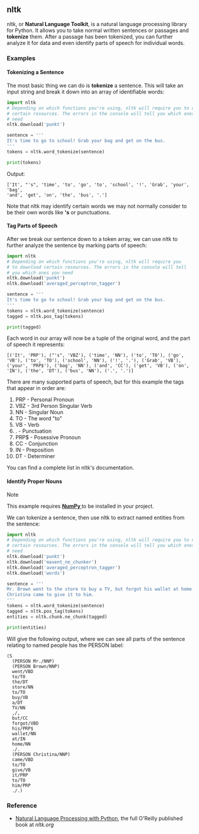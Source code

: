 ## nltk

nltk, or **Natural Language Toolkit**, is a natural language processing library for Python. It allows you to take normal written sentences or passages and **tokenize** them. After a passage has been tokenized, you can further analyze it for data and even identify parts of speech for individual words.

### Examples

#### Tokenizing a Sentence

The most basic thing we can do is **tokenize** a sentence. This will take an input string and break it down into an array of identifiable words:

```python
import nltk
# Depending on which functions you're using, nltk will require you to download
# certain resources. The errors in the console will tell you which ones you
# need
nltk.download('punkt')

sentence = '''
It's time to go to school! Grab your bag and get on the bus.
'''
tokens = nltk.word_tokenize(sentence)

print(tokens)
```

Output:

```text
['It', "'s", 'time', 'to', 'go', 'to', 'school', '!', 'Grab', 'your', 'bag',
'and', 'get', 'on', 'the', 'bus', '.']
```

Note that nltk may identify certain words we may not normally consider to be their own words like **'s** or punctuations.

#### Tag Parts of Speech

After we break our sentence down to a token array, we can use nltk to further
analyze the sentence by marking parts of speech:

```python
import nltk
# Depending on which functions you're using, nltk will require you
# to download certain resources. The errors in the console will tell
# you which ones you need
nltk.download('punkt')
nltk.download('averaged_perceptron_tagger')

sentence = '''
It's time to go to school! Grab your bag and get on the bus.
'''
tokens = nltk.word_tokenize(sentence)
tagged = nltk.pos_tag(tokens)

print(tagged)
```

Each word in our array will now be a tuple of the original word, and the part of speech it represents:

```
[('It', 'PRP'), ("'s", 'VBZ'), ('time', 'NN'), ('to', 'TO'), ('go', 'VB'), ('to', 'TO'), ('school', 'NN'), ('!', '.'), ('Grab', 'VB'), ('your', 'PRP$'), ('bag', 'NN'), ('and', 'CC'), ('get', 'VB'), ('on', 'IN'), ('the', 'DT'), ('bus', 'NN'), ('.', '.')]
```

There are many supported parts of speech, but for this example the tags that appear in order are:

1. PRP - Personal Pronoun
2. VBZ - 3rd Person Singular Verb
3. NN - Singular Noun
4. TO - The word "to"
5. VB - Verb
6. . - Punctuation
7. PRP$ - Posessive Pronoun
8. CC - Conjunction
9. IN - Preposition
10. DT - Determiner

You can find a complete list in nltk's documentation.

#### Identify Proper Nouns

<div class="notebox notebox-info">
    <p class="notebox-title">
        Note
    </p>
    <p>
        This example requires 
        <a href="../numpy">
            <b>
                NumPy
            </b>
        </a> 
        to be installed in your project.
    </p>
</div>

We can tokenize a sentence, then use nltk to extract named entities from the sentence:

```python
import nltk
# Depending on which functions you're using, nltk will require you to download
# certain resources. The errors in the console will tell you which ones you
# need
nltk.download('punkt')
nltk.download('maxent_ne_chunker')
nltk.download('averaged_perceptron_tagger')
nltk.download('words')

sentence = '''
Mr. Brown went to the store to buy a TV, but forgot his wallet at home.
Christina came to give it to him.
'''
tokens = nltk.word_tokenize(sentence)
tagged = nltk.pos_tag(tokens)
entities = nltk.chunk.ne_chunk(tagged)

print(entities)
```

Will give the following output, where we can see all parts of the sentence relating to named people has the PERSON label:

```text
(S
  (PERSON Mr./NNP)
  (PERSON Brown/NNP)
  went/VBD
  to/TO
  the/DT
  store/NN
  to/TO
  buy/VB
  a/DT
  TV/NN
  ,/,
  but/CC
  forgot/VBD
  his/PRP$
  wallet/NN
  at/IN
  home/NN
  ./.
  (PERSON Christina/NNP)
  came/VBD
  to/TO
  give/VB
  it/PRP
  to/TO
  him/PRP
  ./.)
```

### Reference

-   [Natural Language Processing with Python](https://www.nltk.org/book/), the full O'Reilly published book at _nltk.org_

